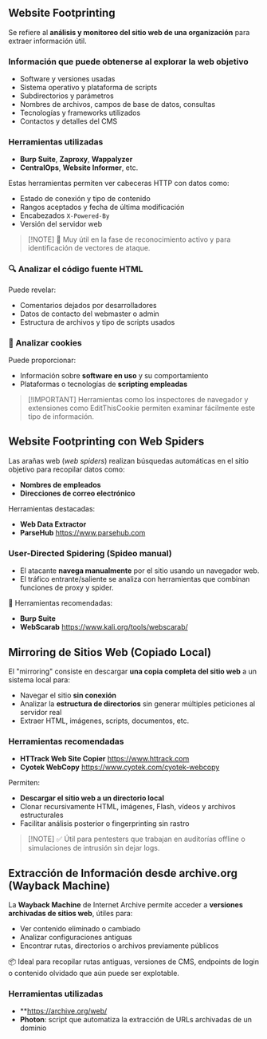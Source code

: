 ## Website Footprinting
Se refiere al **análisis y monitoreo del sitio web de una organización** para extraer información útil.

### Información que puede obtenerse al explorar la web objetivo
- Software y versiones usadas  
- Sistema operativo y plataforma de scripts 
- Subdirectorios y parámetros  
- Nombres de archivos, campos de base de datos, consultas 
- Tecnologías y frameworks utilizados 
- Contactos y detalles del CMS

### Herramientas utilizadas
- **Burp Suite**, **Zaproxy**, **Wappalyzer**
- **CentralOps**, **Website Informer**, etc.

Estas herramientas permiten ver cabeceras HTTP con datos como:
- Estado de conexión y tipo de contenido  
- Rangos aceptados y fecha de última modificación  
- Encabezados `X-Powered-By`  
- Versión del servidor web

>[!NOTE] 🔎 Muy útil en la fase de reconocimiento activo y para identificación de vectores de ataque.

### 🔍 Analizar el código fuente HTML
Puede revelar:
- Comentarios dejados por desarrolladores  
- Datos de contacto del webmaster o admin  
- Estructura de archivos y tipo de scripts usados  

### 🍪 Analizar cookies
Puede proporcionar:
- Información sobre **software en uso** y su comportamiento  
- Plataformas o tecnologías de **scripting empleadas**

>[!IMPORTANT] Herramientas como los inspectores de navegador y extensiones como EditThisCookie permiten examinar fácilmente este tipo de información.

## Website Footprinting con Web Spiders
Las arañas web (*web spiders*) realizan búsquedas automáticas en el sitio objetivo para recopilar datos como:

- **Nombres de empleados**
- **Direcciones de correo electrónico**

Herramientas destacadas:
- **Web Data Extractor**
- **ParseHub** https://www.parsehub.com

### User-Directed Spidering (Spideo manual)
- El atacante **navega manualmente** por el sitio usando un navegador web.
- El tráfico entrante/saliente se analiza con herramientas que combinan funciones de proxy y spider.

🔧 Herramientas recomendadas:
- **Burp Suite**
- **WebScarab** https://www.kali.org/tools/webscarab/

## Mirroring de Sitios Web (Copiado Local)
El "mirroring" consiste en descargar **una copia completa del sitio web** a un sistema local para:
- Navegar el sitio **sin conexión**
- Analizar la **estructura de directorios** sin generar múltiples peticiones al servidor real
- Extraer HTML, imágenes, scripts, documentos, etc.

### Herramientas recomendadas
- **HTTrack Web Site Copier** https://www.httrack.com
- **Cyotek WebCopy** https://www.cyotek.com/cyotek-webcopy

Permiten:
- **Descargar el sitio web a un directorio local**
- Clonar recursivamente HTML, imágenes, Flash, vídeos y archivos estructurales
- Facilitar análisis posterior o fingerprinting sin rastro

>[!NOTE] ✅ Útil para pentesters que trabajan en auditorías offline o simulaciones de intrusión sin dejar logs.

## Extracción de Información desde archive.org (Wayback Machine)
La **Wayback Machine** de Internet Archive permite acceder a **versiones archivadas de sitios web**, útiles para:
- Ver contenido eliminado o cambiado  
- Analizar configuraciones antiguas  
- Encontrar rutas, directorios o archivos previamente públicos

📦 Ideal para recopilar rutas antiguas, versiones de CMS, endpoints de login o contenido olvidado que aún puede ser explotable.

### Herramientas utilizadas
- **https://archive.org/web/
- **Photon**: script que automatiza la extracción de URLs archivadas de un dominio

